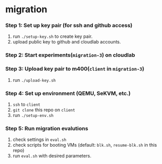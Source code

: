 # migration

### Step 1: Set up key pair (for ssh and github access)
1. run `./setup-key.sh` to create key pair.
2. upload public key to github and cloudlab accounts.

### Step 2: Start experiments(`migration-3`) on cloudlab

### Step 3: Upload key pair to m400(`client` in `migration-3`)
1. run `./upload-key.sh`

### Step 4: Set up environment (QEMU, SeKVM, etc.)
1. `ssh` to `client`
2. `git clone` this repo on `client`
3. run `./setup-env.sh`

### Step 5: Run migration evalutions
1. check settings in `eval.sh`
2. check scripts for booting VMs
  (default: `blk.sh`, `resume-blk.sh` in this repo)
3. run `eval.sh` with desired parameters.
